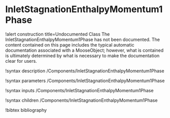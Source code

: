 <!-- MOOSE Documentation Stub: Remove this when content is added. -->

# InletStagnationEnthalpyMomentum1Phase

!alert construction title=Undocumented Class
The InletStagnationEnthalpyMomentum1Phase has not been documented. The content contained on this page includes the
typical automatic documentation associated with a MooseObject; however, what is contained is
ultimately determined by what is necessary to make the documentation clear for users.

!syntax description /Components/InletStagnationEnthalpyMomentum1Phase

!syntax parameters /Components/InletStagnationEnthalpyMomentum1Phase

!syntax inputs /Components/InletStagnationEnthalpyMomentum1Phase

!syntax children /Components/InletStagnationEnthalpyMomentum1Phase

!bibtex bibliography
